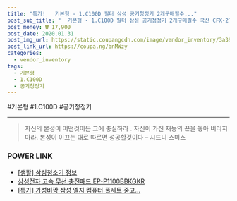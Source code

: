 ```yaml
--- 
title: "특가!   기본형 - 1.C100D 필터 삼성 공기청정기 2개구매필수..." 
post_sub_title: "  기본형 - 1.C100D 필터 삼성 공기청정기 2개구매필수 국산 CFX-2TBA CFX-C100D AX70J7000 2TBA 블루스카이" 
post_money: ₩ 17,900 
post_date: 2020.01.31 
post_img_url: https://static.coupangcdn.com/image/vendor_inventory/3a39/5a1de8e26acb975387bcc1ffd1e4a34d6ba26d8ae70178a2814a310445bf.jpg 
post_link_url: https://coupa.ng/bnMWzy 
categories: 
  - vendor_inventory 
tags: 
  - 기본형 
  - 1.C100D 
  - 공기청정기 
--- 
```

  #기본형 #1.C100D #공기청정기 
<hr> 

> 자신의 본성이 어떤것이든 그에 충실하라 . 자신이 가진 재능의 끈을 놓아 버리지 마라. 본성이 이끄는 대로 따르면 성공할것이다 – 시드니 스미스 


### POWER LINK

* <a href="https://blog.naver.com/fasyy4321/221760356351" target="_blank"> [생활] 삼성청소기 정보 </a>
* <a href="https://blog.naver.com/sakai111/221781695108" target="_blank">삼성전자 고속 무선 충전패드 EP-P1100BBKGKR</a>
* <a href="https://blog.naver.com/sakai111/221790552811" target="_blank">[특가] 가성비짱 삼성 엘지 컴퓨터 풀세트 중고...</a>
